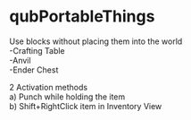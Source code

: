 # qubPortableThings
Use blocks without placing them into the world  
  -Crafting Table  
  -Anvil  
  -Ender Chest  

2 Activation methods  
  a)  Punch while holding the item  
  b)  Shift+RightClick item in Inventory View  

